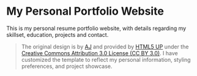 # My Personal Portfolio Website

This is my personal resume portfolio website, with details regarding my skillset, education, projects and contact.

>The original design is by [AJ](https://twitter.com/ajlkn) and provided by [HTML5 UP](https://html5up.net) under the [Creative Commons Attribution 3.0 License (CC BY 3.0)](https://creativecommons.org/licenses/by/3.0/). I have customized the template to reflect my personal information, styling preferences, and project showcase.